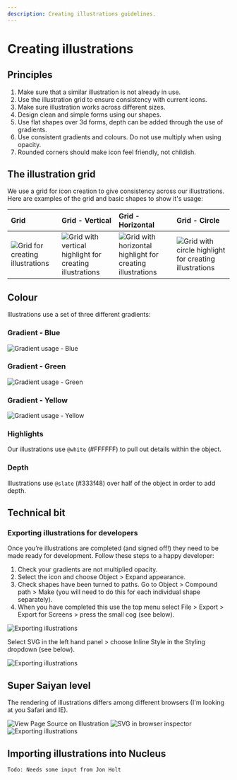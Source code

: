 ```yaml
---
description: Creating illustrations guidelines.
---
```


# Creating illustrations

## Principles

1. Make sure that a similar illustration is not already in use.
2. Use the illustration grid to ensure consistency with current icons.
3. Make sure illustration works across different sizes.
4. Design clean and simple forms using our shapes.
5. Use flat shapes over 3d forms, depth can be added through the use of gradients.
6. Use consistent gradients and colours. Do not use multiply when using opacity.
7. Rounded corners should make icon feel friendly, not childish.

## The illustration grid

We use a grid for icon creation to give consistency across our illustrations. Here are examples of the grid and basic shapes to show it's usage:

| Grid | Grid - Vertical | Grid - Horizontal | Grid - Circle |
| :--- | :--- | :--- | :--- |
| ![Grid for creating illustrations](https://user-images.githubusercontent.com/43471890/62045505-66bcc400-b1fd-11e9-949e-572e2dc40bf8.jpg) | ![Grid with vertical highlight for creating illustrations](https://user-images.githubusercontent.com/43471890/62050044-6b3aaa00-b208-11e9-8adb-3df5d4c240dd.jpg) | ![Grid with horizontal highlight for creating illustrations](https://user-images.githubusercontent.com/43471890/62050140-a5a44700-b208-11e9-8bf8-555ec87242a8.jpg) | ![Grid with circle highlight for creating illustrations](https://user-images.githubusercontent.com/43471890/62050739-c91bc180-b209-11e9-8561-134bd845fb4b.jpg) |

## Colour

Illustrations use a set of three different gradients:

### Gradient - Blue

![Gradient usage - Blue](https://user-images.githubusercontent.com/43471890/62051024-624ad800-b20a-11e9-846e-7bb4902e5e82.jpg)

### Gradient - Green

![Gradient usage - Green](https://user-images.githubusercontent.com/43471890/62051025-624ad800-b20a-11e9-99f3-4044fd8d3e8f.jpg)

### Gradient - Yellow

![Gradient usage - Yellow](https://user-images.githubusercontent.com/43471890/62051026-624ad800-b20a-11e9-9ee4-b3d9ca9da6bd.jpg)

### Highlights

Our illustrations use `@white` (#FFFFFF) to pull out details within the object.

### Depth

Illustrations use `@slate` (#333f48) over half of the object in order to add depth.

## Technical bit

### Exporting illustrations for developers

Once you’re illustrations are completed (and signed off!) they need to be made ready for development. Follow these steps to a happy developer:

1. Check your gradients are not multiplied opacity.
2. Select the icon and choose Object &gt; Expand appearance.
3. Check shapes have been turned to paths. Go to Object &gt; Compound path &gt; Make (you will need to do this for each individual shape separately).
4. When you have completed this use the top menu select File &gt; Export &gt; Export for Screens &gt; press the small cog (see below).

![Exporting illustrations](https://user-images.githubusercontent.com/43471890/62051136-a2aa5600-b20a-11e9-814b-a1a8f418dfd0.jpg)

Select SVG in the left hand panel &gt; choose Inline Style in the Styling dropdown (see below).

![Exporting illustrations](https://user-images.githubusercontent.com/43471890/62051134-a211bf80-b20a-11e9-8787-f72f2d4579c3.jpg)

## Super Saiyan level

The rendering of illustrations differs among different browsers (I'm looking at you Safari and IE).

![View Page Source on Illustration](https://user-images.githubusercontent.com/43471890/62051137-a2aa5600-b20a-11e9-988f-a6787298f7ef.jpg) ![SVG in browser inspector](https://user-images.githubusercontent.com/43471890/62051139-a342ec80-b20a-11e9-87c1-c0acaa24ce09.jpg) ![Exporting illustrations](https://user-images.githubusercontent.com/43471890/62051138-a2aa5600-b20a-11e9-8d10-1dddeb451164.jpg)

## Importing illustrations into Nucleus

```text
Todo: Needs some input from Jon Holt
```

